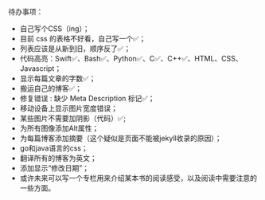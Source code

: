 待办事项：
 - 自己写个CSS（ing）；
 - 目前 css 的表格不好看，自己写一个✅；
 - 列表应该是从新到旧，顺序反了✅；
 - 代码高亮：Swift✅、Bash✅、Python✅、C✅、C++✅、HTML、CSS、Javascript；
 - 显示每篇文章的字数✅；
 - 搬运自己的博客✅；
 - 修复错误 : 缺少 Meta Description 标记✅；
 - 移动设备上显示图片宽度错误；
 - 某些图片不需要加阴影（代码<img alt="" src="/assets/images/" style="box-shadow: 0px 0px 0px 0px">）✅;
 - 为所有图像添加Alt属性；
 - 为每篇博客添加摘要（这个疑似是页面不能被jekyll收录的原因）；
 - go和java语言的css；
 - 翻译所有的博客为英文；
 - 添加显示“修改日期”；
 - 或许未来可以写一个专栏用来介绍某本书的阅读感受，以及阅读中需要注意的一些方面。